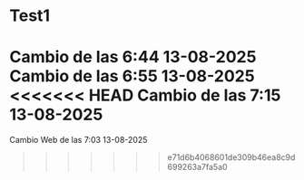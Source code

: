 # Test1
Cambio de las 6:44 13-08-2025
Cambio de las 6:55 13-08-2025
<<<<<<< HEAD
Cambio de las 7:15 13-08-2025
=======
Cambio Web de las 7:03 13-08-2025
>>>>>>> e71d6b4068601de309b46ea8c9d699263a7fa5a0
